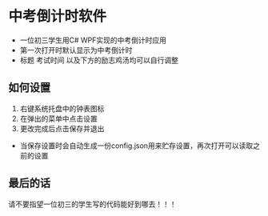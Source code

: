 # 中考倒计时软件
- 一位初三学生用C# WPF实现的中考倒计时应用
- 第一次打开时默认显示为中考倒计时
- 标题 考试时间 以及下方的励志鸡汤均可以自行调整
## 如何设置
1. 右键系统托盘中的钟表图标
2. 在弹出的菜单中点击设置
3. 更改完成后点击保存并退出
- 当保存设置时会自动生成一份config.json用来贮存设置，再次打开可以读取之前的设置
## 最后的话
请不要指望一位初三的学生写的代码能好到哪去！！！
